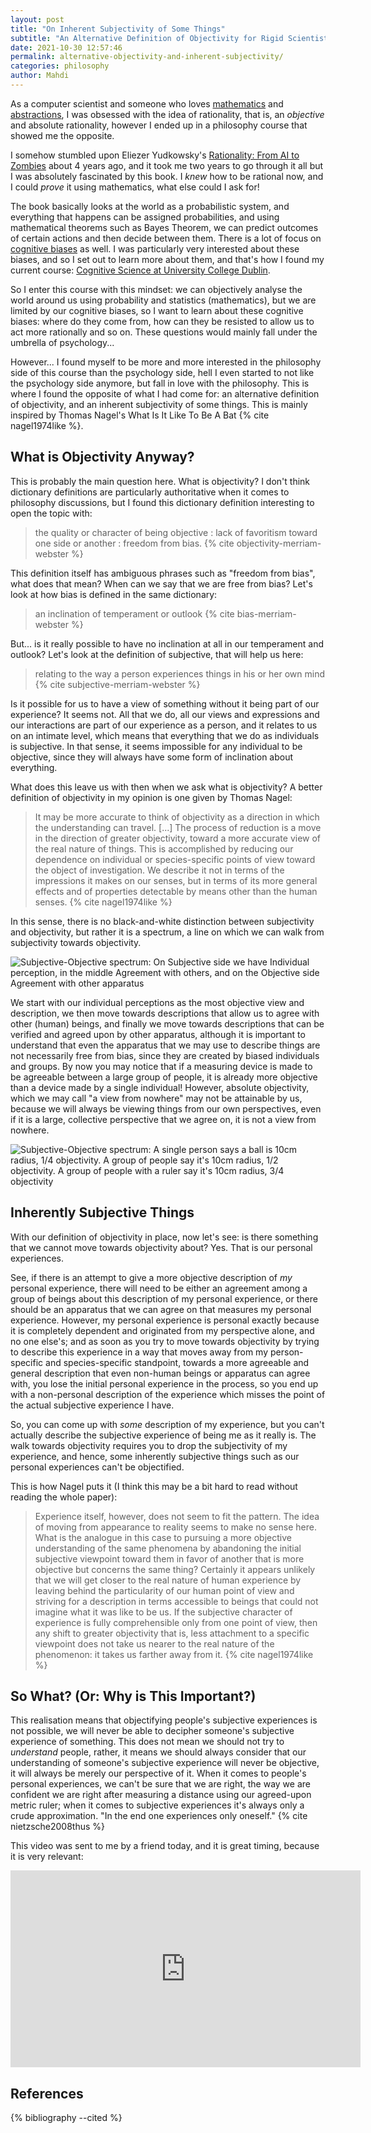 ```yaml
---
layout: post
title: "On Inherent Subjectivity of Some Things"
subtitle: "An Alternative Definition of Objectivity for Rigid Scientists"
date: 2021-10-30 12:57:46
permalink: alternative-objectivity-and-inherent-subjectivity/
categories: philosophy
author: Mahdi
---
```


As a computer scientist and someone who loves [mathematics](/mathematical-induction-proving-tiling-methods) and [abstractions](/typoclassopedia-exercise-solutions), I was obsessed with the idea of rationality, that is, an _objective_ and absolute rationality, however I ended up in a philosophy course that showed me the opposite.

I somehow stumbled upon Eliezer Yudkowsky's [Rationality: From AI to Zombies](https://www.readthesequences.com/) about 4 years ago, and it took me two years to go through it all but I was absolutely fascinated by this book. I _knew_ how to be rational now, and I could _prove_ it using mathematics, what else could I ask for!

The book basically looks at the world as a probabilistic system, and everything that happens can be assigned probabilities, and using mathematical theorems such as Bayes Theorem, we can predict outcomes of certain actions and then decide between them. There is a lot of focus on [cognitive biases](https://en.wikipedia.org/wiki/List_of_cognitive_biases) as well. I was particularly very interested about these biases, and so I set out to learn more about them, and that's how I found my current course: [Cognitive Science at University College Dublin](https://cogsci.ucd.ie).

So I enter this course with this mindset: we can objectively analyse the world around us using probability and statistics (mathematics), but we are limited by our cognitive biases, so I want to learn about these cognitive biases: where do they come from, how can they be resisted to allow us to act more rationally and so on. These questions would mainly fall under the umbrella of psychology...

However... I found myself to be more and more interested in the philosophy side of this course than the psychology side, hell I even started to not like the psychology side anymore, but fall in love with the philosophy. This is where I found the opposite of what I had come for: an alternative definition of objectivity, and an inherent subjectivity of some things. This is mainly inspired by Thomas Nagel's What Is It Like To Be A Bat {% cite nagel1974like %}.

What is Objectivity Anyway?
---------------------------

This is probably the main question here. What is objectivity? I don't think dictionary definitions are particularly authoritative when it comes to philosophy discussions, but I found this dictionary definition interesting to open the topic with:

> the quality or character of being objective : lack of favoritism toward one side or another : freedom from bias. {% cite objectivity-merriam-webster %}

This definition itself has ambiguous phrases such as "freedom from bias", what does that mean? When can we say that we are free from bias? Let's look at how bias is defined in the same dictionary:

> an inclination of temperament or outlook {% cite bias-merriam-webster %}

But... is it really possible to have no inclination at all in our temperament and outlook? Let's look at the definition of subjective, that will help us here:

> relating to the way a person experiences things in his or her own mind {% cite subjective-merriam-webster %}

Is it possible for us to have a view of something without it being part of our experience? It seems not. All that we do, all our views and expressions and our interactions are part of our experience as a person, and it relates to us on an intimate level, which means that everything that we do as individuals is subjective. In that sense, it seems impossible for any individual to be objective, since they will always have some form of inclination about everything.

What does this leave us with then when we ask what is objectivity? A better definition of objectivity in my opinion is one given by Thomas Nagel:

> It may be more accurate to think of objectivity as a direction in which the understanding can travel. [...] The process of reduction is a move in the direction of greater objectivity, toward a more accurate view of the real nature of things. This is accomplished by reducing our dependence on individual or species-specific points of view toward the object of investigation. We describe it not in terms of the impressions it makes on our senses, but in terms of its more general effects and of properties detectable by means other than the human senses. {% cite nagel1974like %}

In this sense, there is no black-and-white distinction between subjectivity and objectivity, but rather it is a spectrum, a line on which we can walk from subjectivity towards objectivity.

![Subjective-Objective spectrum: On Subjective side we have Individual perception, in the middle Agreement with others, and on the Objective side Agreement with other apparatus](/img/inherent-subjectivity/subjective-objective.png)

We start with our individual perceptions as the most objective view and description, we then move towards descriptions that allow us to agree with other (human) beings, and finally we move towards descriptions that can be verified and agreed upon by other apparatus, although it is important to understand that even the apparatus that we may use to describe things are not necessarily free from bias, since they are created by biased individuals and groups. By now you may notice that if a measuring device is made to be agreeable between a large group of people, it is already more objective than a device made by a single individual! However, absolute objectivity, which we may call "a view from nowhere" may not be attainable by us, because we will always be viewing things from our own perspectives, even if it is a large, collective perspective that we agree on, it is not a view from nowhere.

![Subjective-Objective spectrum: A single person says a ball is 10cm radius, 1/4 objectivity. A group of people say it's 10cm radius, 1/2 objectivity. A group of people with a ruler say it's 10cm radius, 3/4 objectivity](/img/inherent-subjectivity/subjective-objective-example.png)

Inherently Subjective Things
----------------------------

With our definition of objectivity in place, now let's see: is there something that we cannot move towards objectivity about? Yes. That is our personal experiences.

See, if there is an attempt to give a more objective description of _my_ personal experience, there will need to be either an agreement among a group of beings about this description of my personal experience, or there should be an apparatus that we can agree on that measures my personal experience. However, my personal experience is personal exactly because it is completely dependent and originated from my perspective alone, and no one else's; and as soon as you try to move towards objectivity by trying to describe this experience in a way that moves away from my person-specific and species-specific standpoint, towards a more agreeable and general description that even non-human beings or apparatus can agree with, you lose the initial personal experience in the process, so you end up with a non-personal description of the experience which misses the point of the actual subjective experience I have.

So, you can come up with _some_ description of my experience, but you can't actually describe the subjective experience of being me as it really is. The walk towards objectivity requires you to drop the subjectivity of my experience, and hence, some inherently subjective things such as our personal experiences can't be objectified.

This is how Nagel puts it (I think this may be a bit hard to read without reading the whole paper):

>  Experience itself, however, does not seem to fit the pattern. The idea of moving from appearance to reality seems to make no sense here. What is the analogue in this case to pursuing a more objective understanding of the same phenomena by abandoning the initial subjective viewpoint toward them in favor of another that is more objective but concerns the same thing? Certainly it appears unlikely that we will get closer to the real nature of human experience by leaving behind the particularity of our human point of view and striving for a description in terms accessible to beings that could not imagine what it was like to be us. If the subjective character of experience is fully comprehensible only from one point of view, then any shift to greater objectivity that is, less attachment to a specific viewpoint does not take us nearer to the real nature of the phenomenon: it takes us farther away from it. {% cite nagel1974like %} 

So What? (Or: Why is This Important?)
----------------------

This realisation means that objectifying people's subjective experiences is not possible, we will never be able to decipher someone's subjective experience of something. This does not mean we should not try to _understand_ people, rather, it means we should always consider that our understanding of someone's subjective experience will never be objective, it will always be merely our perspective of it. When it comes to people's personal experiences, we can't be sure that we are right, the way we are confident we are right after measuring a distance using our agreed-upon metric ruler; when it comes to subjective experiences it's always only a crude approximation. "In the end one experiences only oneself." {% cite nietzsche2008thus %}

This video was sent to me by a friend today, and it is great timing, because it is very relevant:

<iframe class="centered" width="560" height="315" src="https://www.youtube-nocookie.com/embed/oRG2jlQWCsY" title="Good Will Hunting | 'Your Move Chief' (HD) - Matt Damon, Robin Williams | MIRAMAX" frameborder="0" allow="picture-in-picture" allowfullscreen></iframe>

<!--https://postcognitivism.wordpress.com/2021/04/06/the-great-escape-can-we-transcend-our-own-conceptual-frameworks/
https://gatelessgateblog.wordpress.com/
https://www.sciencedirect.com/science/article/pii/S0388000121000802
Distinctions and Common Ground in Collective Epistemology-->


References
----------

{% bibliography --cited %}

